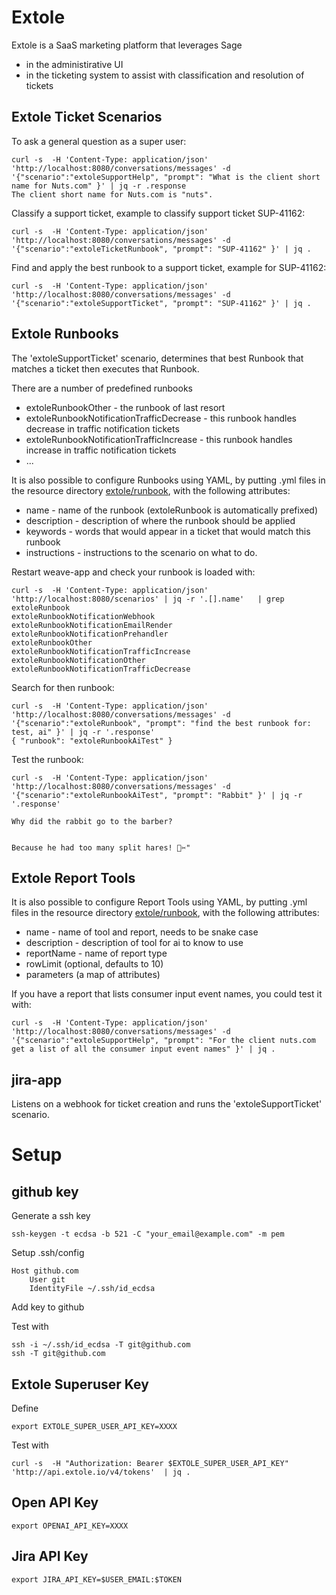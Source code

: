 
# Extole

Extole is a SaaS marketing platform that leverages Sage
- in the administirative UI
- in the ticketing system to assist with classification and resolution of tickets

## Extole Ticket Scenarios

To ask a general question as a super user:
```
curl -s  -H 'Content-Type: application/json' 'http://localhost:8080/conversations/messages' -d '{"scenario":"extoleSupportHelp", "prompt": "What is the client short name for Nuts.com" }' | jq -r .response
The client short name for Nuts.com is "nuts".
```

Classify a support ticket, example to classify support ticket SUP-41162:
```
curl -s  -H 'Content-Type: application/json' 'http://localhost:8080/conversations/messages' -d '{"scenario":"extoleTicketRunbook", "prompt": "SUP-41162" }' | jq .
```

Find and apply the best runbook to a support ticket, example for SUP-41162:
```
curl -s  -H 'Content-Type: application/json' 'http://localhost:8080/conversations/messages' -d '{"scenario":"extoleSupportTicket", "prompt": "SUP-41162" }' | jq .
```


## Extole Runbooks

The 'extoleSupportTicket' scenario, determines that best Runbook that matches a ticket then executes that Runbook.

There are a number of predefined runbooks
- extoleRunbookOther - the runbook of last resort
- extoleRunbookNotificationTrafficDecrease - this runbook handles decrease in traffic notification tickets
- extoleRunbookNotificationTrafficIncrease  - this runbook handles increase in traffic notification tickets
- ... 

It is also possible to configure Runbooks using YAML, by putting .yml files in the resource directory [extole/runbook](https://github.com/mcyster/ai/tree/main/sage-extole/src/main/resources/extole/runbooks), with the following attributes:
- name - name of the runbook (extoleRunbook is automatically prefixed)
- description - description of where the runbook should be applied
- keywords - words that would appear in a ticket that would match this runbook
- instructions - instructions to the scenario on what to do.

Restart weave-app and check your runbook is loaded with:
```
curl -s  -H 'Content-Type: application/json' 'http://localhost:8080/scenarios' | jq -r '.[].name'   | grep extoleRunbook
extoleRunbookNotificationWebhook
extoleRunbookNotificationEmailRender
extoleRunbookNotificationPrehandler
extoleRunbookOther
extoleRunbookNotificationTrafficIncrease
extoleRunbookNotificationOther
extoleRunbookNotificationTrafficDecrease
```

Search for then runbook:
```
curl -s  -H 'Content-Type: application/json' 'http://localhost:8080/conversations/messages' -d '{"scenario":"extoleRunbook", "prompt": "find the best runbook for: test, ai" }' | jq -r '.response'
{ "runbook": "extoleRunbookAiTest" }
```

Test the runbook:
```
curl -s  -H 'Content-Type: application/json' 'http://localhost:8080/conversations/messages' -d '{"scenario":"extoleRunbookAiTest", "prompt": "Rabbit" }' | jq -r '.response'

Why did the rabbit go to the barber?


Because he had too many split hares! 🐰✂️"
```

## Extole Report Tools

It is also possible to configure Report Tools using YAML, by putting .yml files in the resource directory [extole/runbook](https://github.com/mcyster/ai/tree/main/sage-extole/src/main/resources/extole/reports), with the following attributes:
- name - name of tool and report, needs to be snake case 
- description - description of tool for ai to know to use
- reportName - name of report type
- rowLimit (optional, defaults to 10)
- parameters (a map of attributes)

If you have a report that lists consumer input event names, you could test it with:
```
curl -s  -H 'Content-Type: application/json' 'http://localhost:8080/conversations/messages' -d '{"scenario":"extoleSupportHelp", "prompt": "For the client nuts.com get a list of all the consumer input event names" }' | jq .
```

## jira-app

Listens on a webhook for ticket creation and runs the 'extoleSupportTicket' scenario.


# Setup


## github key

Generate a ssh key
```
ssh-keygen -t ecdsa -b 521 -C "your_email@example.com" -m pem
```

Setup .ssh/config 
```
Host github.com
    User git
    IdentityFile ~/.ssh/id_ecdsa
```

Add key to github

Test with
```
ssh -i ~/.ssh/id_ecdsa -T git@github.com
ssh -T git@github.com
```

## Extole Superuser Key
Define
```
export EXTOLE_SUPER_USER_API_KEY=XXXX
```

Test with
```
curl -s  -H "Authorization: Bearer $EXTOLE_SUPER_USER_API_KEY" 'http://api.extole.io/v4/tokens'  | jq .
```

## Open API Key

```
export OPENAI_API_KEY=XXXX
```

## Jira API Key
```
export JIRA_API_KEY=$USER_EMAIL:$TOKEN
```

